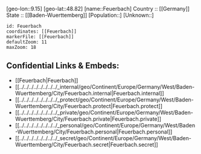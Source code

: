 ﻿---
location: [48.82,9.15] 
mapzoom: [7,12] 
mapmarker: city 
type: City
tags:
- geo/City


SpocWebEntityId: 30160
isDeleted: false
confidential: public

---
[geo-lon::9.15] 
[geo-lat::48.82] 
[name::Feuerbach] 
Country :: [[Germany]]  
State :: [[Baden-Wuerttemberg]] 
[Population::] 
[Unknown::] 


```leaflet
id: Feuerbach
coordinates: [[Feuerbach]] 
markerFile: [[Feuerbach]] 
defaultZoom: 11 
maxZoom: 18
```


## Confidential Links & Embeds: 
- [[Feuerbach|Feuerbach]]  
- [[../../../../../../../../_internal/geo/Continent/Europe/Germany/West/Baden-Wuerttemberg/City/Feuerbach.internal|Feuerbach.internal]] 
- [[../../../../../../../../_protect/geo/Continent/Europe/Germany/West/Baden-Wuerttemberg/City/Feuerbach.protect|Feuerbach.protect]] 
- [[../../../../../../../../_private/geo/Continent/Europe/Germany/West/Baden-Wuerttemberg/City/Feuerbach.private|Feuerbach.private]] 
- [[../../../../../../../../_personal/geo/Continent/Europe/Germany/West/Baden-Wuerttemberg/City/Feuerbach.personal|Feuerbach.personal]] 
- [[../../../../../../../../_secret/geo/Continent/Europe/Germany/West/Baden-Wuerttemberg/City/Feuerbach.secret|Feuerbach.secret]] 
